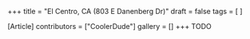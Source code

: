 +++
title = "El Centro, CA (803 E Danenberg Dr)"
draft = false
tags = [ ]

[Article]
contributors = ["CoolerDude"]
gallery = []
+++
TODO